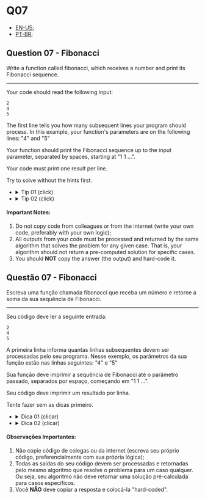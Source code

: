 # Q07

- [EN-US](#question-07---fibonacci);
- [PT-BR](#questão-07---fibonacci);

## Question 07 - Fibonacci

Write a function called fibonacci, which receives a number and print its Fibonacci sequence.

<hr>

Your code should read the following input:
```
2
4
5
```
The first line tells you how many subsequent lines your program should process. In this example, your function's parameters are on the following lines: "4" and "5"

Your function should print the Fibonacci sequence up to the input parameter, separated by spaces, starting at "1 1 ...".

Your code must print one result per line.


Try to solve without the hints first.

- <details><summary>Tip 01 (click)</summary> Simpler can sometimes be better. </details>

- <details>
   <summary>Tip 02 (click)</summary>
   ```
   unsigned int
   ```
</details>

#### Important Notes:

1. Do not copy code from colleagues or from the internet (write your own code, preferably with your own logic);
2. All outputs from your code must be processed and returned by the same algorithm that solves the problem for any given case. That is, your algorithm should not return a pre-computed solution for specific cases.
3. You should **NOT** copy the answer (the output) and hard-code it.


## Questão 07 - Fibonacci

Escreva uma função chamada fibonacci que receba um número e retorne a soma
da sua sequência de Fibonacci.

<hr>

Seu código deve ler a seguinte entrada:
```
2
4
5
```
A primeira linha informa quantas linhas subsequentes devem ser processadas pelo seu programa. Nesse exemplo, os parâmetros da sua função estão nas linhas seguintes: "4" e "5"

Sua função deve imprimir a sequência de Fibonacci até o parâmetro passado, separados por espaço, começando em "1 1 ...".

Seu código deve imprimir um resultado por linha.


Tente fazer sem as dicas primeiro.

- <details><summary>Dica 01 (clicar)</summary> Mais simples por vezes pode ser melhor. </details>

- <details>
  <summary>Dica 02  (clicar)</summary>
  ```
  unsigned int
   ```
</details>

#### Observações Importantes:

1. Não copie código de colegas ou da internet (escreva seu próprio código, preferencialmente com sua própria lógica);
2. Todas as saídas do seu código devem ser processadas e retornadas pelo mesmo algoritmo que resolve o problema para um caso qualquer. Ou seja, seu algoritmo não deve retornar uma solução pré-calculada para casos específicos.
3. Você **NÃO** deve copiar a resposta e colocá-la "hard-coded".
